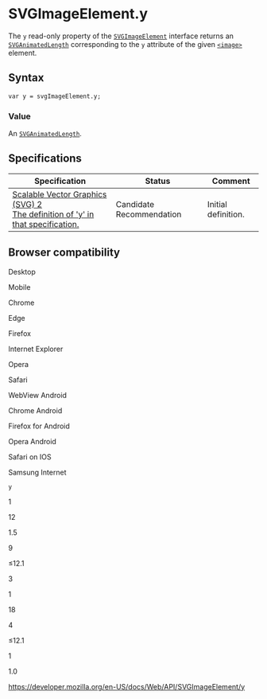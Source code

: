SVGImageElement.y
=================

The `y` read-only property of the [`SVGImageElement`](../svgimageelement) interface returns an [`SVGAnimatedLength`](../svganimatedlength) corresponding to the `y` attribute of the given [`<image>`](https://developer.mozilla.org/en-US/docs/Web/SVG/Element/image) element.

Syntax
------

    var y = svgImageElement.y;

### Value

An [`SVGAnimatedLength`](../svganimatedlength).

Specifications
--------------

<table><thead><tr class="header"><th>Specification</th><th>Status</th><th>Comment</th></tr></thead><tbody><tr class="odd"><td><a href="https://svgwg.org/svg2-draft/single-page.html#embedded-__svg__SVGImageElement__y">Scalable Vector Graphics (SVG) 2<br />
<span class="small">The definition of 'y' in that specification.</span></a></td><td><span class="spec-cr">Candidate Recommendation</span></td><td>Initial definition.</td></tr></tbody></table>

Browser compatibility
---------------------

Desktop

Mobile

Chrome

Edge

Firefox

Internet Explorer

Opera

Safari

WebView Android

Chrome Android

Firefox for Android

Opera Android

Safari on IOS

Samsung Internet

`y`

1

12

1.5

9

≤12.1

3

1

18

4

≤12.1

1

1.0

<a href="https://developer.mozilla.org/en-US/docs/Web/API/SVGImageElement/y" class="_attribution-link">https://developer.mozilla.org/en-US/docs/Web/API/SVGImageElement/y</a>
